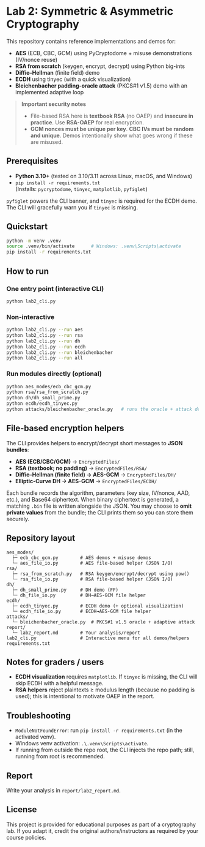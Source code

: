 # Lab 2: Symmetric & Asymmetric Cryptography

This repository contains reference implementations and demos for:

- **AES** (ECB, CBC, GCM) using PyCryptodome + misuse demonstrations (IV/nonce reuse)
- **RSA from scratch** (keygen, encrypt, decrypt) using Python big-ints
- **Diffie–Hellman** (finite field) demo
- **ECDH** using tinyec (with a quick visualization)
- **Bleichenbacher padding-oracle attack** (PKCS#1 v1.5) demo with an implemented adaptive loop

> **Important security notes**
> - File-based RSA here is **textbook RSA** (no OAEP) and **insecure in practice**. Use **RSA-OAEP** for real encryption.
> - **GCM nonces must be unique per key**. **CBC IVs must be random and unique**. Demos intentionally show what goes wrong if these are misused.

## Prerequisites

- **Python 3.10+** (tested on 3.10/3.11 across Linux, macOS, and Windows)
- `pip install -r requirements.txt`  
  (Installs: `pycryptodome`, `tinyec`, `matplotlib`, `pyfiglet`)

`pyfiglet` powers the CLI banner, and `tinyec` is required for the ECDH demo. The CLI will gracefully warn you if `tinyec` is missing.

## Quickstart

```bash
python -m venv .venv
source .venv/bin/activate      # Windows: .venv\Scripts\activate
pip install -r requirements.txt
````

## How to run

### One entry point (interactive CLI)

```bash
python lab2_cli.py
```

### Non-interactive

```bash
python lab2_cli.py --run aes
python lab2_cli.py --run rsa
python lab2_cli.py --run dh
python lab2_cli.py --run ecdh
python lab2_cli.py --run bleichenbacher
python lab2_cli.py --run all
```

### Run modules directly (optional)

```bash
python aes_modes/ecb_cbc_gcm.py
python rsa/rsa_from_scratch.py
python dh/dh_small_prime.py
python ecdh/ecdh_tinyec.py
python attacks/bleichenbacher_oracle.py   # runs the oracle + attack demo
```

## File-based encryption helpers

The CLI provides helpers to encrypt/decrypt short messages to **JSON bundles**:

* **AES (ECB/CBC/GCM)** → `EncryptedFiles/`
* **RSA (textbook; no padding)** → `EncryptedFiles/RSA/`
* **Diffie–Hellman (finite field) → AES-GCM** → `EncryptedFiles/DH/`
* **Elliptic-Curve DH → AES-GCM** → `EncryptedFiles/ECDH/`

Each bundle records the algorithm, parameters (key size, IV/nonce, AAD, etc.), and Base64 ciphertext. When binary ciphertext is generated, a matching `.bin` file is written alongside the JSON. You may choose to **omit private values** from the bundle; the CLI prints them so you can store them securely.

## Repository layout

```
aes_modes/
  ├─ ecb_cbc_gcm.py        # AES demos + misuse demos
  └─ aes_file_io.py        # AES file-based helper (JSON I/O)
rsa/
  ├─ rsa_from_scratch.py   # RSA keygen/encrypt/decrypt using pow()
  └─ rsa_file_io.py        # RSA file-based helper (JSON I/O)
dh/
  ├─ dh_small_prime.py     # DH demo (FF)
  └─ dh_file_io.py         # DH→AES-GCM file helper
ecdh/
  ├─ ecdh_tinyec.py        # ECDH demo (+ optional visualization)
  └─ ecdh_file_io.py       # ECDH→AES-GCM file helper
attacks/
  └─ bleichenbacher_oracle.py  # PKCS#1 v1.5 oracle + adaptive attack
report/
  └─ lab2_report.md        # Your analysis/report
lab2_cli.py                # Interactive menu for all demos/helpers
requirements.txt
```

## Notes for graders / users

* **ECDH visualization** requires `matplotlib`. If `tinyec` is missing, the CLI will skip ECDH with a helpful message.
* **RSA helpers** reject plaintexts ≥ modulus length (because no padding is used); this is intentional to motivate OAEP in the report.

## Troubleshooting

* `ModuleNotFoundError`: run `pip install -r requirements.txt` (in the activated venv).
* Windows venv activation: `.\.venv\Scripts\activate`.
* If running from outside the repo root, the CLI injects the repo path; still, running from root is recommended.

## Report

Write your analysis in `report/lab2_report.md`.

## License

This project is provided for educational purposes as part of a cryptography lab. If you adapt it, credit the original authors/instructors as required by your course policies.
